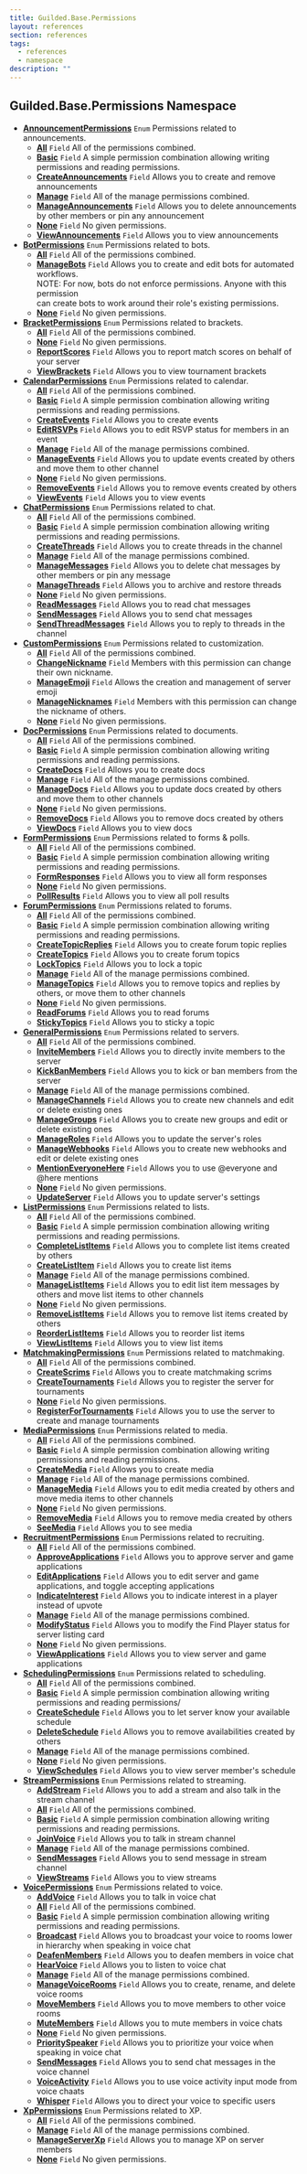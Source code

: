 ```yaml
---
title: Guilded.Base.Permissions
layout: references
section: references
tags:
  - references
  - namespace
description: ""
---
```


## Guilded.Base.Permissions Namespace
- **[AnnouncementPermissions](AnnouncementPermissions.md 'Guilded.Base.Permissions.AnnouncementPermissions')** `Enum`
  Permissions related to announcements.
  - **[All](AnnouncementPermissions.md#Guilded.Base.Permissions.AnnouncementPermissions.All 'Guilded.Base.Permissions.AnnouncementPermissions.All')** `Field`
    All of the permissions combined.
  - **[Basic](AnnouncementPermissions.md#Guilded.Base.Permissions.AnnouncementPermissions.Basic 'Guilded.Base.Permissions.AnnouncementPermissions.Basic')** `Field`
    A simple permission combination allowing writing permissions and reading permissions.
  - **[CreateAnnouncements](AnnouncementPermissions.md#Guilded.Base.Permissions.AnnouncementPermissions.CreateAnnouncements 'Guilded.Base.Permissions.AnnouncementPermissions.CreateAnnouncements')** `Field`
    Allows you to create and remove announcements
  - **[Manage](AnnouncementPermissions.md#Guilded.Base.Permissions.AnnouncementPermissions.Manage 'Guilded.Base.Permissions.AnnouncementPermissions.Manage')** `Field`
    All of the manage permissions combined.
  - **[ManageAnnouncements](AnnouncementPermissions.md#Guilded.Base.Permissions.AnnouncementPermissions.ManageAnnouncements 'Guilded.Base.Permissions.AnnouncementPermissions.ManageAnnouncements')** `Field`
    Allows you to delete announcements by other members or pin any announcement
  - **[None](AnnouncementPermissions.md#Guilded.Base.Permissions.AnnouncementPermissions.None 'Guilded.Base.Permissions.AnnouncementPermissions.None')** `Field`
    No given permissions.
  - **[ViewAnnouncements](AnnouncementPermissions.md#Guilded.Base.Permissions.AnnouncementPermissions.ViewAnnouncements 'Guilded.Base.Permissions.AnnouncementPermissions.ViewAnnouncements')** `Field`
    Allows you to view announcements
- **[BotPermissions](BotPermissions.md 'Guilded.Base.Permissions.BotPermissions')** `Enum`
  Permissions related to bots.
  - **[All](BotPermissions.md#Guilded.Base.Permissions.BotPermissions.All 'Guilded.Base.Permissions.BotPermissions.All')** `Field`
    All of the permissions combined.
  - **[ManageBots](BotPermissions.md#Guilded.Base.Permissions.BotPermissions.ManageBots 'Guilded.Base.Permissions.BotPermissions.ManageBots')** `Field`
    Allows you to create and edit bots for automated workflows.  
    NOTE: For now, bots do not enforce permissions. Anyone with this permission  
    can create bots to work around their role's existing permissions.
  - **[None](BotPermissions.md#Guilded.Base.Permissions.BotPermissions.None 'Guilded.Base.Permissions.BotPermissions.None')** `Field`
    No given permissions.
- **[BracketPermissions](BracketPermissions.md 'Guilded.Base.Permissions.BracketPermissions')** `Enum`
  Permissions related to brackets.
  - **[All](BracketPermissions.md#Guilded.Base.Permissions.BracketPermissions.All 'Guilded.Base.Permissions.BracketPermissions.All')** `Field`
    All of the permissions combined.
  - **[None](BracketPermissions.md#Guilded.Base.Permissions.BracketPermissions.None 'Guilded.Base.Permissions.BracketPermissions.None')** `Field`
    No given permissions.
  - **[ReportScores](BracketPermissions.md#Guilded.Base.Permissions.BracketPermissions.ReportScores 'Guilded.Base.Permissions.BracketPermissions.ReportScores')** `Field`
    Allows you to report match scores on behalf of your server
  - **[ViewBrackets](BracketPermissions.md#Guilded.Base.Permissions.BracketPermissions.ViewBrackets 'Guilded.Base.Permissions.BracketPermissions.ViewBrackets')** `Field`
    Allows you to view tournament brackets
- **[CalendarPermissions](CalendarPermissions.md 'Guilded.Base.Permissions.CalendarPermissions')** `Enum`
  Permissions related to calendar.
  - **[All](CalendarPermissions.md#Guilded.Base.Permissions.CalendarPermissions.All 'Guilded.Base.Permissions.CalendarPermissions.All')** `Field`
    All of the permissions combined.
  - **[Basic](CalendarPermissions.md#Guilded.Base.Permissions.CalendarPermissions.Basic 'Guilded.Base.Permissions.CalendarPermissions.Basic')** `Field`
    A simple permission combination allowing writing permissions and reading permissions.
  - **[CreateEvents](CalendarPermissions.md#Guilded.Base.Permissions.CalendarPermissions.CreateEvents 'Guilded.Base.Permissions.CalendarPermissions.CreateEvents')** `Field`
    Allows you to create events
  - **[EditRSVPs](CalendarPermissions.md#Guilded.Base.Permissions.CalendarPermissions.EditRSVPs 'Guilded.Base.Permissions.CalendarPermissions.EditRSVPs')** `Field`
    Allows you to edit RSVP status for members in an event
  - **[Manage](CalendarPermissions.md#Guilded.Base.Permissions.CalendarPermissions.Manage 'Guilded.Base.Permissions.CalendarPermissions.Manage')** `Field`
    All of the manage permissions combined.
  - **[ManageEvents](CalendarPermissions.md#Guilded.Base.Permissions.CalendarPermissions.ManageEvents 'Guilded.Base.Permissions.CalendarPermissions.ManageEvents')** `Field`
    Allows you to update events created by others and move them to other channel
  - **[None](CalendarPermissions.md#Guilded.Base.Permissions.CalendarPermissions.None 'Guilded.Base.Permissions.CalendarPermissions.None')** `Field`
    No given permissions.
  - **[RemoveEvents](CalendarPermissions.md#Guilded.Base.Permissions.CalendarPermissions.RemoveEvents 'Guilded.Base.Permissions.CalendarPermissions.RemoveEvents')** `Field`
    Allows you to remove events created by others
  - **[ViewEvents](CalendarPermissions.md#Guilded.Base.Permissions.CalendarPermissions.ViewEvents 'Guilded.Base.Permissions.CalendarPermissions.ViewEvents')** `Field`
    Allows you to view events
- **[ChatPermissions](ChatPermissions.md 'Guilded.Base.Permissions.ChatPermissions')** `Enum`
  Permissions related to chat.
  - **[All](ChatPermissions.md#Guilded.Base.Permissions.ChatPermissions.All 'Guilded.Base.Permissions.ChatPermissions.All')** `Field`
    All of the permissions combined.
  - **[Basic](ChatPermissions.md#Guilded.Base.Permissions.ChatPermissions.Basic 'Guilded.Base.Permissions.ChatPermissions.Basic')** `Field`
    A simple permission combination allowing writing permissions and reading permissions.
  - **[CreateThreads](ChatPermissions.md#Guilded.Base.Permissions.ChatPermissions.CreateThreads 'Guilded.Base.Permissions.ChatPermissions.CreateThreads')** `Field`
    Allows you to create threads in the channel
  - **[Manage](ChatPermissions.md#Guilded.Base.Permissions.ChatPermissions.Manage 'Guilded.Base.Permissions.ChatPermissions.Manage')** `Field`
    All of the manage permissions combined.
  - **[ManageMessages](ChatPermissions.md#Guilded.Base.Permissions.ChatPermissions.ManageMessages 'Guilded.Base.Permissions.ChatPermissions.ManageMessages')** `Field`
    Allows you to delete chat messages by other members or pin any message
  - **[ManageThreads](ChatPermissions.md#Guilded.Base.Permissions.ChatPermissions.ManageThreads 'Guilded.Base.Permissions.ChatPermissions.ManageThreads')** `Field`
    Allows you to archive and restore threads
  - **[None](ChatPermissions.md#Guilded.Base.Permissions.ChatPermissions.None 'Guilded.Base.Permissions.ChatPermissions.None')** `Field`
    No given permissions.
  - **[ReadMessages](ChatPermissions.md#Guilded.Base.Permissions.ChatPermissions.ReadMessages 'Guilded.Base.Permissions.ChatPermissions.ReadMessages')** `Field`
    Allows you to read chat messages
  - **[SendMessages](ChatPermissions.md#Guilded.Base.Permissions.ChatPermissions.SendMessages 'Guilded.Base.Permissions.ChatPermissions.SendMessages')** `Field`
    Allows you to send chat messages
  - **[SendThreadMessages](ChatPermissions.md#Guilded.Base.Permissions.ChatPermissions.SendThreadMessages 'Guilded.Base.Permissions.ChatPermissions.SendThreadMessages')** `Field`
    Allows you to reply to threads in the channel
- **[CustomPermissions](CustomPermissions.md 'Guilded.Base.Permissions.CustomPermissions')** `Enum`
  Permissions related to customization.
  - **[All](CustomPermissions.md#Guilded.Base.Permissions.CustomPermissions.All 'Guilded.Base.Permissions.CustomPermissions.All')** `Field`
    All of the permissions combined.
  - **[ChangeNickname](CustomPermissions.md#Guilded.Base.Permissions.CustomPermissions.ChangeNickname 'Guilded.Base.Permissions.CustomPermissions.ChangeNickname')** `Field`
    Members with this permission can change their own nickname.
  - **[ManageEmoji](CustomPermissions.md#Guilded.Base.Permissions.CustomPermissions.ManageEmoji 'Guilded.Base.Permissions.CustomPermissions.ManageEmoji')** `Field`
    Allows the creation and management of server emoji
  - **[ManageNicknames](CustomPermissions.md#Guilded.Base.Permissions.CustomPermissions.ManageNicknames 'Guilded.Base.Permissions.CustomPermissions.ManageNicknames')** `Field`
    Members with this permission can change the nickname of others.
  - **[None](CustomPermissions.md#Guilded.Base.Permissions.CustomPermissions.None 'Guilded.Base.Permissions.CustomPermissions.None')** `Field`
    No given permissions.
- **[DocPermissions](DocPermissions.md 'Guilded.Base.Permissions.DocPermissions')** `Enum`
  Permissions related to documents.
  - **[All](DocPermissions.md#Guilded.Base.Permissions.DocPermissions.All 'Guilded.Base.Permissions.DocPermissions.All')** `Field`
    All of the permissions combined.
  - **[Basic](DocPermissions.md#Guilded.Base.Permissions.DocPermissions.Basic 'Guilded.Base.Permissions.DocPermissions.Basic')** `Field`
    A simple permission combination allowing writing permissions and reading permissions.
  - **[CreateDocs](DocPermissions.md#Guilded.Base.Permissions.DocPermissions.CreateDocs 'Guilded.Base.Permissions.DocPermissions.CreateDocs')** `Field`
    Allows you to create docs
  - **[Manage](DocPermissions.md#Guilded.Base.Permissions.DocPermissions.Manage 'Guilded.Base.Permissions.DocPermissions.Manage')** `Field`
    All of the manage permissions combined.
  - **[ManageDocs](DocPermissions.md#Guilded.Base.Permissions.DocPermissions.ManageDocs 'Guilded.Base.Permissions.DocPermissions.ManageDocs')** `Field`
    Allows you to update docs created by others and move them to other channels
  - **[None](DocPermissions.md#Guilded.Base.Permissions.DocPermissions.None 'Guilded.Base.Permissions.DocPermissions.None')** `Field`
    No given permissions.
  - **[RemoveDocs](DocPermissions.md#Guilded.Base.Permissions.DocPermissions.RemoveDocs 'Guilded.Base.Permissions.DocPermissions.RemoveDocs')** `Field`
    Allows you to remove docs created by others
  - **[ViewDocs](DocPermissions.md#Guilded.Base.Permissions.DocPermissions.ViewDocs 'Guilded.Base.Permissions.DocPermissions.ViewDocs')** `Field`
    Allows you to view docs
- **[FormPermissions](FormPermissions.md 'Guilded.Base.Permissions.FormPermissions')** `Enum`
  Permissions related to forms & polls.
  - **[All](FormPermissions.md#Guilded.Base.Permissions.FormPermissions.All 'Guilded.Base.Permissions.FormPermissions.All')** `Field`
    All of the permissions combined.
  - **[Basic](FormPermissions.md#Guilded.Base.Permissions.FormPermissions.Basic 'Guilded.Base.Permissions.FormPermissions.Basic')** `Field`
    A simple permission combination allowing writing permissions and reading permissions.
  - **[FormResponses](FormPermissions.md#Guilded.Base.Permissions.FormPermissions.FormResponses 'Guilded.Base.Permissions.FormPermissions.FormResponses')** `Field`
    Allows you to view all form responses
  - **[None](FormPermissions.md#Guilded.Base.Permissions.FormPermissions.None 'Guilded.Base.Permissions.FormPermissions.None')** `Field`
    No given permissions.
  - **[PollResults](FormPermissions.md#Guilded.Base.Permissions.FormPermissions.PollResults 'Guilded.Base.Permissions.FormPermissions.PollResults')** `Field`
    Allows you to view all poll results
- **[ForumPermissions](ForumPermissions.md 'Guilded.Base.Permissions.ForumPermissions')** `Enum`
  Permissions related to forums.
  - **[All](ForumPermissions.md#Guilded.Base.Permissions.ForumPermissions.All 'Guilded.Base.Permissions.ForumPermissions.All')** `Field`
    All of the permissions combined.
  - **[Basic](ForumPermissions.md#Guilded.Base.Permissions.ForumPermissions.Basic 'Guilded.Base.Permissions.ForumPermissions.Basic')** `Field`
    A simple permission combination allowing writing permissions and reading permissions.
  - **[CreateTopicReplies](ForumPermissions.md#Guilded.Base.Permissions.ForumPermissions.CreateTopicReplies 'Guilded.Base.Permissions.ForumPermissions.CreateTopicReplies')** `Field`
    Allows you to create forum topic replies
  - **[CreateTopics](ForumPermissions.md#Guilded.Base.Permissions.ForumPermissions.CreateTopics 'Guilded.Base.Permissions.ForumPermissions.CreateTopics')** `Field`
    Allows you to create forum topics
  - **[LockTopics](ForumPermissions.md#Guilded.Base.Permissions.ForumPermissions.LockTopics 'Guilded.Base.Permissions.ForumPermissions.LockTopics')** `Field`
    Allows you to lock a topic
  - **[Manage](ForumPermissions.md#Guilded.Base.Permissions.ForumPermissions.Manage 'Guilded.Base.Permissions.ForumPermissions.Manage')** `Field`
    All of the manage permissions combined.
  - **[ManageTopics](ForumPermissions.md#Guilded.Base.Permissions.ForumPermissions.ManageTopics 'Guilded.Base.Permissions.ForumPermissions.ManageTopics')** `Field`
    Allows you to remove topics and replies by others, or move them to other channels
  - **[None](ForumPermissions.md#Guilded.Base.Permissions.ForumPermissions.None 'Guilded.Base.Permissions.ForumPermissions.None')** `Field`
    No given permissions.
  - **[ReadForums](ForumPermissions.md#Guilded.Base.Permissions.ForumPermissions.ReadForums 'Guilded.Base.Permissions.ForumPermissions.ReadForums')** `Field`
    Allows you to read forums
  - **[StickyTopics](ForumPermissions.md#Guilded.Base.Permissions.ForumPermissions.StickyTopics 'Guilded.Base.Permissions.ForumPermissions.StickyTopics')** `Field`
    Allows you to sticky a topic
- **[GeneralPermissions](GeneralPermissions.md 'Guilded.Base.Permissions.GeneralPermissions')** `Enum`
  Permissions related to servers.
  - **[All](GeneralPermissions.md#Guilded.Base.Permissions.GeneralPermissions.All 'Guilded.Base.Permissions.GeneralPermissions.All')** `Field`
    All of the permissions combined.
  - **[InviteMembers](GeneralPermissions.md#Guilded.Base.Permissions.GeneralPermissions.InviteMembers 'Guilded.Base.Permissions.GeneralPermissions.InviteMembers')** `Field`
    Allows you to directly invite members to the server
  - **[KickBanMembers](GeneralPermissions.md#Guilded.Base.Permissions.GeneralPermissions.KickBanMembers 'Guilded.Base.Permissions.GeneralPermissions.KickBanMembers')** `Field`
    Allows you to kick or ban members from the server
  - **[Manage](GeneralPermissions.md#Guilded.Base.Permissions.GeneralPermissions.Manage 'Guilded.Base.Permissions.GeneralPermissions.Manage')** `Field`
    All of the manage permissions combined.
  - **[ManageChannels](GeneralPermissions.md#Guilded.Base.Permissions.GeneralPermissions.ManageChannels 'Guilded.Base.Permissions.GeneralPermissions.ManageChannels')** `Field`
    Allows you to create new channels and edit or delete existing ones
  - **[ManageGroups](GeneralPermissions.md#Guilded.Base.Permissions.GeneralPermissions.ManageGroups 'Guilded.Base.Permissions.GeneralPermissions.ManageGroups')** `Field`
    Allows you to create new groups and edit or delete existing ones
  - **[ManageRoles](GeneralPermissions.md#Guilded.Base.Permissions.GeneralPermissions.ManageRoles 'Guilded.Base.Permissions.GeneralPermissions.ManageRoles')** `Field`
    Allows you to update the server's roles
  - **[ManageWebhooks](GeneralPermissions.md#Guilded.Base.Permissions.GeneralPermissions.ManageWebhooks 'Guilded.Base.Permissions.GeneralPermissions.ManageWebhooks')** `Field`
    Allows you to create new webhooks and edit or delete existing ones
  - **[MentionEveryoneHere](GeneralPermissions.md#Guilded.Base.Permissions.GeneralPermissions.MentionEveryoneHere 'Guilded.Base.Permissions.GeneralPermissions.MentionEveryoneHere')** `Field`
    Allows you to use @everyone and @here mentions
  - **[None](GeneralPermissions.md#Guilded.Base.Permissions.GeneralPermissions.None 'Guilded.Base.Permissions.GeneralPermissions.None')** `Field`
    No given permissions.
  - **[UpdateServer](GeneralPermissions.md#Guilded.Base.Permissions.GeneralPermissions.UpdateServer 'Guilded.Base.Permissions.GeneralPermissions.UpdateServer')** `Field`
    Allows you to update server's settings
- **[ListPermissions](ListPermissions.md 'Guilded.Base.Permissions.ListPermissions')** `Enum`
  Permissions related to lists.
  - **[All](ListPermissions.md#Guilded.Base.Permissions.ListPermissions.All 'Guilded.Base.Permissions.ListPermissions.All')** `Field`
    All of the permissions combined.
  - **[Basic](ListPermissions.md#Guilded.Base.Permissions.ListPermissions.Basic 'Guilded.Base.Permissions.ListPermissions.Basic')** `Field`
    A simple permission combination allowing writing permissions and reading permissions.
  - **[CompleteListItems](ListPermissions.md#Guilded.Base.Permissions.ListPermissions.CompleteListItems 'Guilded.Base.Permissions.ListPermissions.CompleteListItems')** `Field`
    Allows you to complete list items created by others
  - **[CreateListItem](ListPermissions.md#Guilded.Base.Permissions.ListPermissions.CreateListItem 'Guilded.Base.Permissions.ListPermissions.CreateListItem')** `Field`
    Allows you to create list items
  - **[Manage](ListPermissions.md#Guilded.Base.Permissions.ListPermissions.Manage 'Guilded.Base.Permissions.ListPermissions.Manage')** `Field`
    All of the manage permissions combined.
  - **[ManageListItems](ListPermissions.md#Guilded.Base.Permissions.ListPermissions.ManageListItems 'Guilded.Base.Permissions.ListPermissions.ManageListItems')** `Field`
    Allows you to edit list item messages by others and move list items to other channels
  - **[None](ListPermissions.md#Guilded.Base.Permissions.ListPermissions.None 'Guilded.Base.Permissions.ListPermissions.None')** `Field`
    No given permissions.
  - **[RemoveListItems](ListPermissions.md#Guilded.Base.Permissions.ListPermissions.RemoveListItems 'Guilded.Base.Permissions.ListPermissions.RemoveListItems')** `Field`
    Allows you to remove list items created by others
  - **[ReorderListItems](ListPermissions.md#Guilded.Base.Permissions.ListPermissions.ReorderListItems 'Guilded.Base.Permissions.ListPermissions.ReorderListItems')** `Field`
    Allows you to reorder list items
  - **[ViewListItems](ListPermissions.md#Guilded.Base.Permissions.ListPermissions.ViewListItems 'Guilded.Base.Permissions.ListPermissions.ViewListItems')** `Field`
    Allows you to view list items
- **[MatchmakingPermissions](MatchmakingPermissions.md 'Guilded.Base.Permissions.MatchmakingPermissions')** `Enum`
  Permissions related to matchmaking.
  - **[All](MatchmakingPermissions.md#Guilded.Base.Permissions.MatchmakingPermissions.All 'Guilded.Base.Permissions.MatchmakingPermissions.All')** `Field`
    All of the permissions combined.
  - **[CreateScrims](MatchmakingPermissions.md#Guilded.Base.Permissions.MatchmakingPermissions.CreateScrims 'Guilded.Base.Permissions.MatchmakingPermissions.CreateScrims')** `Field`
    Allows you to create matchmaking scrims
  - **[CreateTournaments](MatchmakingPermissions.md#Guilded.Base.Permissions.MatchmakingPermissions.CreateTournaments 'Guilded.Base.Permissions.MatchmakingPermissions.CreateTournaments')** `Field`
    Allows you to register the server for tournaments
  - **[None](MatchmakingPermissions.md#Guilded.Base.Permissions.MatchmakingPermissions.None 'Guilded.Base.Permissions.MatchmakingPermissions.None')** `Field`
    No given permissions.
  - **[RegisterForTournaments](MatchmakingPermissions.md#Guilded.Base.Permissions.MatchmakingPermissions.RegisterForTournaments 'Guilded.Base.Permissions.MatchmakingPermissions.RegisterForTournaments')** `Field`
    Allows you to use the server to create and manage tournaments
- **[MediaPermissions](MediaPermissions.md 'Guilded.Base.Permissions.MediaPermissions')** `Enum`
  Permissions related to media.
  - **[All](MediaPermissions.md#Guilded.Base.Permissions.MediaPermissions.All 'Guilded.Base.Permissions.MediaPermissions.All')** `Field`
    All of the permissions combined.
  - **[Basic](MediaPermissions.md#Guilded.Base.Permissions.MediaPermissions.Basic 'Guilded.Base.Permissions.MediaPermissions.Basic')** `Field`
    A simple permission combination allowing writing permissions and reading permissions.
  - **[CreateMedia](MediaPermissions.md#Guilded.Base.Permissions.MediaPermissions.CreateMedia 'Guilded.Base.Permissions.MediaPermissions.CreateMedia')** `Field`
    Allows you to create media
  - **[Manage](MediaPermissions.md#Guilded.Base.Permissions.MediaPermissions.Manage 'Guilded.Base.Permissions.MediaPermissions.Manage')** `Field`
    All of the manage permissions combined.
  - **[ManageMedia](MediaPermissions.md#Guilded.Base.Permissions.MediaPermissions.ManageMedia 'Guilded.Base.Permissions.MediaPermissions.ManageMedia')** `Field`
    Allows you to edit media created by others and move media items to other channels
  - **[None](MediaPermissions.md#Guilded.Base.Permissions.MediaPermissions.None 'Guilded.Base.Permissions.MediaPermissions.None')** `Field`
    No given permissions.
  - **[RemoveMedia](MediaPermissions.md#Guilded.Base.Permissions.MediaPermissions.RemoveMedia 'Guilded.Base.Permissions.MediaPermissions.RemoveMedia')** `Field`
    Allows you to remove media created by others
  - **[SeeMedia](MediaPermissions.md#Guilded.Base.Permissions.MediaPermissions.SeeMedia 'Guilded.Base.Permissions.MediaPermissions.SeeMedia')** `Field`
    Allows you to see media
- **[RecruitmentPermissions](RecruitmentPermissions.md 'Guilded.Base.Permissions.RecruitmentPermissions')** `Enum`
  Permissions related to recruiting.
  - **[All](RecruitmentPermissions.md#Guilded.Base.Permissions.RecruitmentPermissions.All 'Guilded.Base.Permissions.RecruitmentPermissions.All')** `Field`
    All of the permissions combined.
  - **[ApproveApplications](RecruitmentPermissions.md#Guilded.Base.Permissions.RecruitmentPermissions.ApproveApplications 'Guilded.Base.Permissions.RecruitmentPermissions.ApproveApplications')** `Field`
    Allows you to approve server and game applications
  - **[EditApplications](RecruitmentPermissions.md#Guilded.Base.Permissions.RecruitmentPermissions.EditApplications 'Guilded.Base.Permissions.RecruitmentPermissions.EditApplications')** `Field`
    Allows you to edit server and game applications, and toggle accepting applications
  - **[IndicateInterest](RecruitmentPermissions.md#Guilded.Base.Permissions.RecruitmentPermissions.IndicateInterest 'Guilded.Base.Permissions.RecruitmentPermissions.IndicateInterest')** `Field`
    Allows you to indicate interest in a player instead of upvote
  - **[Manage](RecruitmentPermissions.md#Guilded.Base.Permissions.RecruitmentPermissions.Manage 'Guilded.Base.Permissions.RecruitmentPermissions.Manage')** `Field`
    All of the manage permissions combined.
  - **[ModifyStatus](RecruitmentPermissions.md#Guilded.Base.Permissions.RecruitmentPermissions.ModifyStatus 'Guilded.Base.Permissions.RecruitmentPermissions.ModifyStatus')** `Field`
    Allows you to modify the Find Player status for server listing card
  - **[None](RecruitmentPermissions.md#Guilded.Base.Permissions.RecruitmentPermissions.None 'Guilded.Base.Permissions.RecruitmentPermissions.None')** `Field`
    No given permissions.
  - **[ViewApplications](RecruitmentPermissions.md#Guilded.Base.Permissions.RecruitmentPermissions.ViewApplications 'Guilded.Base.Permissions.RecruitmentPermissions.ViewApplications')** `Field`
    Allows you to view server and game applications
- **[SchedulingPermissions](SchedulingPermissions.md 'Guilded.Base.Permissions.SchedulingPermissions')** `Enum`
  Permissions related to scheduling.
  - **[All](SchedulingPermissions.md#Guilded.Base.Permissions.SchedulingPermissions.All 'Guilded.Base.Permissions.SchedulingPermissions.All')** `Field`
    All of the permissions combined.
  - **[Basic](SchedulingPermissions.md#Guilded.Base.Permissions.SchedulingPermissions.Basic 'Guilded.Base.Permissions.SchedulingPermissions.Basic')** `Field`
    A simple permission combination allowing writing permissions and reading permissions/
  - **[CreateSchedule](SchedulingPermissions.md#Guilded.Base.Permissions.SchedulingPermissions.CreateSchedule 'Guilded.Base.Permissions.SchedulingPermissions.CreateSchedule')** `Field`
    Allows you to let server know your available schedule
  - **[DeleteSchedule](SchedulingPermissions.md#Guilded.Base.Permissions.SchedulingPermissions.DeleteSchedule 'Guilded.Base.Permissions.SchedulingPermissions.DeleteSchedule')** `Field`
    Allows you to remove availabilities created by others
  - **[Manage](SchedulingPermissions.md#Guilded.Base.Permissions.SchedulingPermissions.Manage 'Guilded.Base.Permissions.SchedulingPermissions.Manage')** `Field`
    All of the manage permissions combined.
  - **[None](SchedulingPermissions.md#Guilded.Base.Permissions.SchedulingPermissions.None 'Guilded.Base.Permissions.SchedulingPermissions.None')** `Field`
    No given permissions.
  - **[ViewSchedules](SchedulingPermissions.md#Guilded.Base.Permissions.SchedulingPermissions.ViewSchedules 'Guilded.Base.Permissions.SchedulingPermissions.ViewSchedules')** `Field`
    Allows you to view server member's schedule
- **[StreamPermissions](StreamPermissions.md 'Guilded.Base.Permissions.StreamPermissions')** `Enum`
  Permissions related to streaming.
  - **[AddStream](StreamPermissions.md#Guilded.Base.Permissions.StreamPermissions.AddStream 'Guilded.Base.Permissions.StreamPermissions.AddStream')** `Field`
    Allows you to add a stream and also talk in the stream channel
  - **[All](StreamPermissions.md#Guilded.Base.Permissions.StreamPermissions.All 'Guilded.Base.Permissions.StreamPermissions.All')** `Field`
    All of the permissions combined.
  - **[Basic](StreamPermissions.md#Guilded.Base.Permissions.StreamPermissions.Basic 'Guilded.Base.Permissions.StreamPermissions.Basic')** `Field`
    A simple permission combination allowing writing permissions and reading permissions.
  - **[JoinVoice](StreamPermissions.md#Guilded.Base.Permissions.StreamPermissions.JoinVoice 'Guilded.Base.Permissions.StreamPermissions.JoinVoice')** `Field`
    Allows you to talk in stream channel
  - **[Manage](StreamPermissions.md#Guilded.Base.Permissions.StreamPermissions.Manage 'Guilded.Base.Permissions.StreamPermissions.Manage')** `Field`
    All of the manage permissions combined.
  - **[SendMessages](StreamPermissions.md#Guilded.Base.Permissions.StreamPermissions.SendMessages 'Guilded.Base.Permissions.StreamPermissions.SendMessages')** `Field`
    Allows you to send message in stream channel
  - **[ViewStreams](StreamPermissions.md#Guilded.Base.Permissions.StreamPermissions.ViewStreams 'Guilded.Base.Permissions.StreamPermissions.ViewStreams')** `Field`
    Allows you to view streams
- **[VoicePermissions](VoicePermissions.md 'Guilded.Base.Permissions.VoicePermissions')** `Enum`
  Permissions related to voice.
  - **[AddVoice](VoicePermissions.md#Guilded.Base.Permissions.VoicePermissions.AddVoice 'Guilded.Base.Permissions.VoicePermissions.AddVoice')** `Field`
    Allows you to talk in voice chat
  - **[All](VoicePermissions.md#Guilded.Base.Permissions.VoicePermissions.All 'Guilded.Base.Permissions.VoicePermissions.All')** `Field`
    All of the permissions combined.
  - **[Basic](VoicePermissions.md#Guilded.Base.Permissions.VoicePermissions.Basic 'Guilded.Base.Permissions.VoicePermissions.Basic')** `Field`
    A simple permission combination allowing writing permissions and reading permissions.
  - **[Broadcast](VoicePermissions.md#Guilded.Base.Permissions.VoicePermissions.Broadcast 'Guilded.Base.Permissions.VoicePermissions.Broadcast')** `Field`
    Allows you to broadcast your voice to rooms lower in hierarchy when speaking in voice chat
  - **[DeafenMembers](VoicePermissions.md#Guilded.Base.Permissions.VoicePermissions.DeafenMembers 'Guilded.Base.Permissions.VoicePermissions.DeafenMembers')** `Field`
    Allows you to deafen members in voice chat
  - **[HearVoice](VoicePermissions.md#Guilded.Base.Permissions.VoicePermissions.HearVoice 'Guilded.Base.Permissions.VoicePermissions.HearVoice')** `Field`
    Allows you to listen to voice chat
  - **[Manage](VoicePermissions.md#Guilded.Base.Permissions.VoicePermissions.Manage 'Guilded.Base.Permissions.VoicePermissions.Manage')** `Field`
    All of the manage permissions combined.
  - **[ManageVoiceRooms](VoicePermissions.md#Guilded.Base.Permissions.VoicePermissions.ManageVoiceRooms 'Guilded.Base.Permissions.VoicePermissions.ManageVoiceRooms')** `Field`
    Allows you to create, rename, and delete voice rooms
  - **[MoveMembers](VoicePermissions.md#Guilded.Base.Permissions.VoicePermissions.MoveMembers 'Guilded.Base.Permissions.VoicePermissions.MoveMembers')** `Field`
    Allows you to move members to other voice rooms
  - **[MuteMembers](VoicePermissions.md#Guilded.Base.Permissions.VoicePermissions.MuteMembers 'Guilded.Base.Permissions.VoicePermissions.MuteMembers')** `Field`
    Allows you to mute members in voice chats
  - **[None](VoicePermissions.md#Guilded.Base.Permissions.VoicePermissions.None 'Guilded.Base.Permissions.VoicePermissions.None')** `Field`
    No given permissions.
  - **[PrioritySpeaker](VoicePermissions.md#Guilded.Base.Permissions.VoicePermissions.PrioritySpeaker 'Guilded.Base.Permissions.VoicePermissions.PrioritySpeaker')** `Field`
    Allows you to prioritize your voice when speaking in voice chat
  - **[SendMessages](VoicePermissions.md#Guilded.Base.Permissions.VoicePermissions.SendMessages 'Guilded.Base.Permissions.VoicePermissions.SendMessages')** `Field`
    Allows you to send chat messages in the voice channel
  - **[VoiceActivity](VoicePermissions.md#Guilded.Base.Permissions.VoicePermissions.VoiceActivity 'Guilded.Base.Permissions.VoicePermissions.VoiceActivity')** `Field`
    Allows you to use voice activity input mode from voice chaats
  - **[Whisper](VoicePermissions.md#Guilded.Base.Permissions.VoicePermissions.Whisper 'Guilded.Base.Permissions.VoicePermissions.Whisper')** `Field`
    Allows you to direct your voice to specific users
- **[XpPermissions](XpPermissions.md 'Guilded.Base.Permissions.XpPermissions')** `Enum`
  Permissions related to XP.
  - **[All](XpPermissions.md#Guilded.Base.Permissions.XpPermissions.All 'Guilded.Base.Permissions.XpPermissions.All')** `Field`
    All of the permissions combined.
  - **[Manage](XpPermissions.md#Guilded.Base.Permissions.XpPermissions.Manage 'Guilded.Base.Permissions.XpPermissions.Manage')** `Field`
    All of the manage permissions combined.
  - **[ManageServerXp](XpPermissions.md#Guilded.Base.Permissions.XpPermissions.ManageServerXp 'Guilded.Base.Permissions.XpPermissions.ManageServerXp')** `Field`
    Allows you to manage XP on server members
  - **[None](XpPermissions.md#Guilded.Base.Permissions.XpPermissions.None 'Guilded.Base.Permissions.XpPermissions.None')** `Field`
    No given permissions.